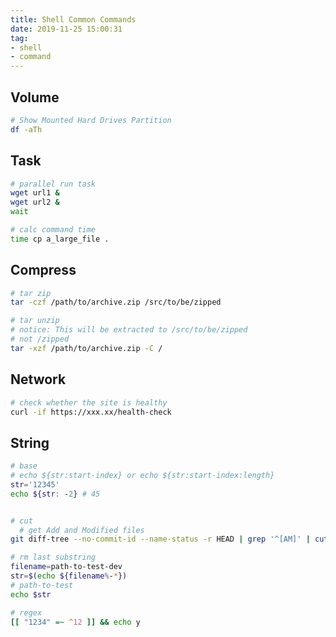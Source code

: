 ```yaml
---
title: Shell Common Commands
date: 2019-11-25 15:00:31
tag:
- shell
- command
---
```


## Volume

```bash
# Show Mounted Hard Drives Partition
df -aTh
```

## Task

```bash
# parallel run task
wget url1 &
wget url2 &
wait
```

```bash
# calc command time
time cp a_large_file .
```

## Compress

```bash
# tar zip
tar -czf /path/to/archive.zip /src/to/be/zipped

# tar unzip
# notice: This will be extracted to /src/to/be/zipped
# not /zipped
tar -xzf /path/to/archive.zip -C /
```

## Network

```bash
# check whether the site is healthy
curl -if https://xxx.xx/health-check
```

## String

```bash
# base
# echo ${str:start-index} or echo ${str:start-index:length}
str='12345'
echo ${str: -2} # 45


# cut
  # get Add and Modified files
git diff-tree --no-commit-id --name-status -r HEAD | grep '^[AM]' | cut -f 2

# rm last substring
filename=path-to-test-dev
str=$(echo ${filename%-*})
# path-to-test
echo $str

# regex
[[ "1234" =~ ^12 ]] && echo y
```
<!--stackedit_data:
eyJoaXN0b3J5IjpbLTY5OTg0MzczNiwtMTE2OTk2MTM5MCwtMT
A0NjkxMzMzOSwtODMxNjA0MjcxLDE5NjY5NzA1OTUsLTEzMzg5
OTg3MDUsLTE5MjY5MDMzNjgsLTMzNjA3MTIsMjEyNjI1MDM3Ny
wzNTkyODM5MDNdfQ==
-->